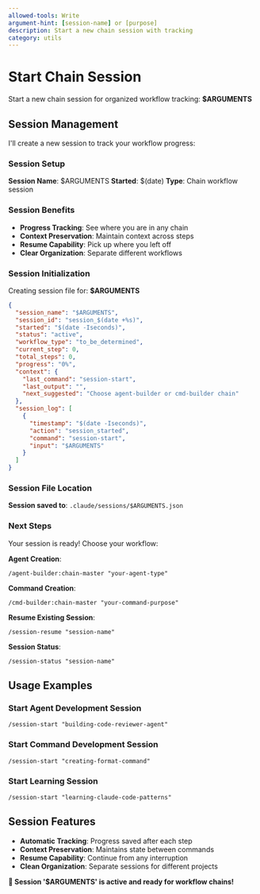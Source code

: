 ```yaml
---
allowed-tools: Write
argument-hint: [session-name] or [purpose]
description: Start a new chain session with tracking
category: utils
---
```


# Start Chain Session

Start a new chain session for organized workflow tracking: **$ARGUMENTS**

## Session Management

I'll create a new session to track your workflow progress:

### Session Setup
**Session Name**: $ARGUMENTS
**Started**: $(date)
**Type**: Chain workflow session

### Session Benefits
- **Progress Tracking**: See where you are in any chain
- **Context Preservation**: Maintain context across steps
- **Resume Capability**: Pick up where you left off
- **Clear Organization**: Separate different workflows

### Session Initialization

Creating session file for: **$ARGUMENTS**

```json
{
  "session_name": "$ARGUMENTS",
  "session_id": "session_$(date +%s)",
  "started": "$(date -Iseconds)",
  "status": "active",
  "workflow_type": "to_be_determined",
  "current_step": 0,
  "total_steps": 0,
  "progress": "0%",
  "context": {
    "last_command": "session-start",
    "last_output": "",
    "next_suggested": "Choose agent-builder or cmd-builder chain"
  },
  "session_log": [
    {
      "timestamp": "$(date -Iseconds)",
      "action": "session_started",
      "command": "session-start",
      "input": "$ARGUMENTS"
    }
  ]
}
```

### Session File Location
**Session saved to**: `.claude/sessions/$ARGUMENTS.json`

### Next Steps

Your session is ready! Choose your workflow:

**Agent Creation**:
```
/agent-builder:chain-master "your-agent-type"
```

**Command Creation**:
```
/cmd-builder:chain-master "your-command-purpose"
```

**Resume Existing Session**:
```
/session-resume "session-name"
```

**Session Status**:
```
/session-status "session-name"
```

## Usage Examples

### Start Agent Development Session
```
/session-start "building-code-reviewer-agent"
```

### Start Command Development Session  
```
/session-start "creating-format-command"
```

### Start Learning Session
```
/session-start "learning-claude-code-patterns"
```

## Session Features

- **Automatic Tracking**: Progress saved after each step
- **Context Preservation**: Maintains state between commands
- **Resume Capability**: Continue from any interruption
- **Clean Organization**: Separate sessions for different projects

**🚀 Session '$ARGUMENTS' is active and ready for workflow chains!**